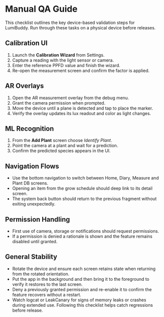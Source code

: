 # Manual QA Guide

This checklist outlines the key device-based validation steps for LumiBuddy. Run through these tasks on a physical device before releases.

## Calibration UI

1. Launch the **Calibration Wizard** from Settings.
2. Capture a reading with the light sensor or camera.
3. Enter the reference PPFD value and finish the wizard.
4. Re-open the measurement screen and confirm the factor is applied.

## AR Overlays

1. Open the AR measurement overlay from the debug menu.
2. Grant the camera permission when prompted.
3. Move the device until a plane is detected and tap to place the marker.
4. Verify the overlay updates its lux readout and color as light changes.

## ML Recognition

1. From the **Add Plant** screen choose *Identify Plant*.
2. Point the camera at a plant and wait for a prediction.
3. Confirm the predicted species appears in the UI.

## Navigation Flows

- Use the bottom navigation to switch between Home, Diary, Measure and Plant DB screens.
- Opening an item from the grow schedule should deep link to its detail screen.
- The system back button should return to the previous fragment without exiting unexpectedly.

## Permission Handling

- First use of camera, storage or notifications should request permissions.
- If a permission is denied a rationale is shown and the feature remains disabled until granted.

## General Stability

- Rotate the device and ensure each screen retains state when returning from the rotated orientation.
- Put the app in the background and then bring it to the foreground to verify it restores to the last screen.
- Deny a previously granted permission and re-enable it to confirm the feature recovers without a restart.
- Watch logcat or LeakCanary for signs of memory leaks or crashes during extended use.
Following this checklist helps catch regressions before release.
